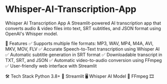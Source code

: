 # Whisper-AI-Transcription-App
Whisper AI Transcription App
A Streamlit-powered AI transcription app that converts audio & video files into text, SRT subtitles, and JSON format using OpenAI's Whisper model.


📌 Features
✅ Supports multiple file formats: MP3, WAV, MP4, M4A, AVI, MKV, MOV, FLV
✅ Accurate Speech-to-Text transcription using Whisper AI
✅ Automatic subtitle generation in SRT format
✅ Downloadable transcript in TXT, SRT, and JSON
✅ Automatic video-to-audio conversion using FFmpeg
✅ User-friendly web interface with Streamlit

🛠 Tech Stack
Python 3.8+ 🐍
Streamlit 🖥
Whisper AI Model 🎤
FFmpeg 🎞
